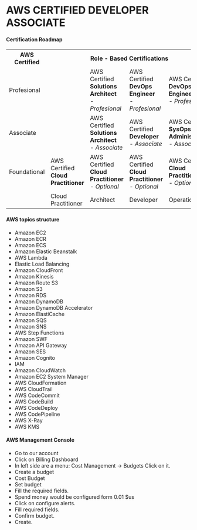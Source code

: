 # AWS CERTIFIED DEVELOPER ASSOCIATE
#### Certification Roadmap

<table>
    <tr>
        <th>AWS Certified</th>
        <th colspan="4">Role - Based Certifications</th>
        <th>Specialty Certifications</th>
    </tr>
    <tr>
        <td>Profesional</td>
        <td></td>
        <td>
          AWS Certified<br>
          <b>Solutions Architect</b><br>
          <i>- Profesional</i>
        </td>
        <td>
          AWS Certified<br>
          <b>DevOps Engineer</b><br>
          <i>- Profesional</i>
        </td>
        <td>
          AWS Certified<br>
          <b>DevOps Engineer</b><br>
          <i>- Profesional</i>
        </td>
        <td>
          AWS Certified<br>
          <b>Advanced Networking</b><br>
          <i>- Specialty</i>
        </td>
    </tr>
    <tr>
        <td>Associate</td>
        <td></td>
        <td>
          AWS Certified<br>
          <b>Solutions Architect</b><br>
          <i>- Associate</i>
        </td>
        <td>
          AWS Certified<br>
          <b>Developer</b><br>
          <i>- Associate</i>
        </td>
        <td>
          AWS Certified<br>
          <b>SysOps Administrator</b><br>
          <i>- Associate</i>
        </td>
        <td>
          AWS Certified<br>
          <b>Big Data</b><br>
          <i>- Specialty</i>
        </td>
    </tr>
    <tr>
        <td>Foundational</td>
        <td>
          AWS Certified<br>
          <b>Cloud Practitioner</b><br>
        </td>
        <td>
          AWS Certified<br>
          <b>Cloud Practitioner</b><br>
          <i>- Optional</i>
        </td>
        <td>
          AWS Certified<br>
          <b>Cloud Practitioner</b><br>
          <i>- Optional</i>
        </td>
        <td>
          AWS Certified<br>
          <b>Cloud Practitioner</b><br>
          <i>- Optional</i>
        </td>
        <td>
          AWS Certified<br>
          <b>Security</b><br>
          <i>- Specialty</i>
        </td>
    </tr>
    <tr>
        <td></td>
        <td>Cloud Practitioner</td>
        <td>Architect</td>
        <td>Developer</td>
        <td>Operations</td>
    </tr>
</table>

#### AWS topics structure
- Amazon EC2
- Amazon ECR
- Amazon ECS
- Amazon Elastic Beanstalk
- AWS Lambda
- Elastic Load Balancing
- Amazon CloudFront
- Amazon Kinesis
- Amazon Route S3
- Amazon S3
- Amazon RDS
- Amazon DynamoDB
- Amazon DynamoDB Accelerator
- Amazon ElastiCache
- Amazon SQS
- Amazon SNS
- AWS Step Functions
- Amazon SWF
- Amazon API Gateway
- Amazon SES
- Amazon Cognito
- IAM
- Amazon CloudWatch
- Amazon EC2 System Manager
- AWS CloudFormation
- AWS CloudTrail
- AWS CodeCommit
- AWS CodeBuild
- AWS CodeDeploy
- AWS CodePipeline
- AWS X-Ray
- AWS KMS


#### AWS Management Console
- Go to our account
- Click on Billing Dashboard
- In left side are a menu: Cost Management -> Budgets Click on it.
- Create a budget
- Cost Budget
- Set budget
- Fill the required fields.
- Spend money would be configured form 0.01 $us
- Click on configure alerts.
- Fill required fields.
- Confirm budget.
- Create.









